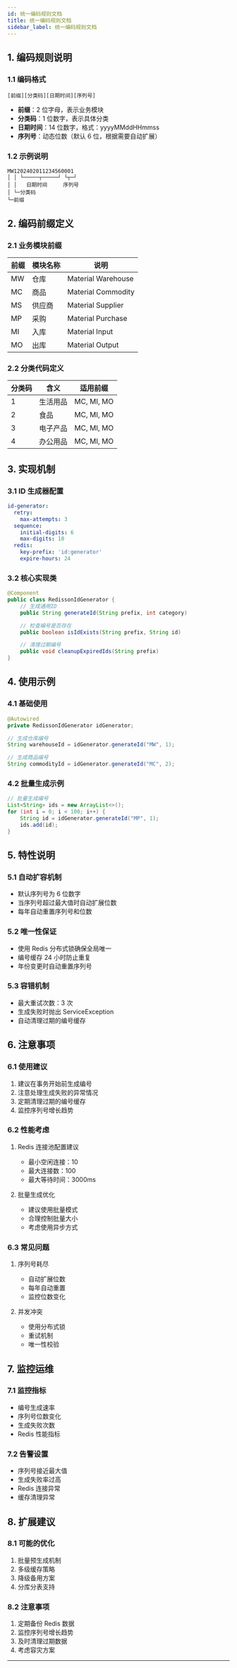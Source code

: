 ```yaml
---
id: 统一编码规则文档
title: 统一编码规则文档
sidebar_label: 统一编码规则文档
---
```


## 1. 编码规则说明

### 1.1 编码格式

```
[前缀][分类码][日期时间][序列号]
```

- **前缀**：2 位字母，表示业务模块
- **分类码**：1 位数字，表示具体分类
- **日期时间**：14 位数字，格式：yyyyMMddHHmmss
- **序列号**：动态位数（默认 6 位，根据需要自动扩展）

### 1.2 示例说明

```
MW1202402011234560001
│ │ └─────┬─────┘ └┬─┘
│ │   日期时间     序列号
│ └─分类码
└─前缀
```

## 2. 编码前缀定义

### 2.1 业务模块前缀

| 前缀 | 模块名称 | 说明               |
| ---- | -------- | ------------------ |
| MW   | 仓库     | Material Warehouse |
| MC   | 商品     | Material Commodity |
| MS   | 供应商   | Material Supplier  |
| MP   | 采购     | Material Purchase  |
| MI   | 入库     | Material Input     |
| MO   | 出库     | Material Output    |

### 2.2 分类代码定义

| 分类码 | 含义     | 适用前缀   |
| ------ | -------- | ---------- |
| 1      | 生活用品 | MC, MI, MO |
| 2      | 食品     | MC, MI, MO |
| 3      | 电子产品 | MC, MI, MO |
| 4      | 办公用品 | MC, MI, MO |

## 3. 实现机制

### 3.1 ID 生成器配置

```yaml
id-generator:
  retry:
    max-attempts: 3
  sequence:
    initial-digits: 6
    max-digits: 10
  redis:
    key-prefix: 'id:generator'
    expire-hours: 24
```

### 3.2 核心实现类

```java
@Component
public class RedissonIdGenerator {
    // 生成通用ID
    public String generateId(String prefix, int category)

    // 检查编号是否存在
    public boolean isIdExists(String prefix, String id)

    // 清理过期编号
    public void cleanupExpiredIds(String prefix)
}
```

## 4. 使用示例

### 4.1 基础使用

```java
@Autowired
private RedissonIdGenerator idGenerator;

// 生成仓库编号
String warehouseId = idGenerator.generateId("MW", 1);

// 生成商品编号
String commodityId = idGenerator.generateId("MC", 2);
```

### 4.2 批量生成示例

```java
// 批量生成编号
List<String> ids = new ArrayList<>();
for (int i = 0; i < 100; i++) {
    String id = idGenerator.generateId("MP", 1);
    ids.add(id);
}
```

## 5. 特性说明

### 5.1 自动扩容机制

- 默认序列号为 6 位数字
- 当序列号超过最大值时自动扩展位数
- 每年自动重置序列号和位数

### 5.2 唯一性保证

- 使用 Redis 分布式锁确保全局唯一
- 编号缓存 24 小时防止重复
- 年份变更时自动重置序列号

### 5.3 容错机制

- 最大重试次数：3 次
- 生成失败时抛出 ServiceException
- 自动清理过期的编号缓存

## 6. 注意事项

### 6.1 使用建议

1. 建议在事务开始前生成编号
2. 注意处理生成失败的异常情况
3. 定期清理过期的编号缓存
4. 监控序列号增长趋势

### 6.2 性能考虑

1. Redis 连接池配置建议

   - 最小空闲连接：10
   - 最大连接数：100
   - 最大等待时间：3000ms

2. 批量生成优化
   - 建议使用批量模式
   - 合理控制批量大小
   - 考虑使用异步方式

### 6.3 常见问题

1. 序列号耗尽

   - 自动扩展位数
   - 每年自动重置
   - 监控位数变化

2. 并发冲突
   - 使用分布式锁
   - 重试机制
   - 唯一性校验

## 7. 监控运维

### 7.1 监控指标

- 编号生成速率
- 序列号位数变化
- 生成失败次数
- Redis 性能指标

### 7.2 告警设置

- 序列号接近最大值
- 生成失败率过高
- Redis 连接异常
- 缓存清理异常

## 8. 扩展建议

### 8.1 可能的优化

1. 批量预生成机制
2. 多级缓存策略
3. 降级备用方案
4. 分库分表支持

### 8.2 注意事项

1. 定期备份 Redis 数据
2. 监控序列号增长趋势
3. 及时清理过期数据
4. 考虑容灾方案

---
